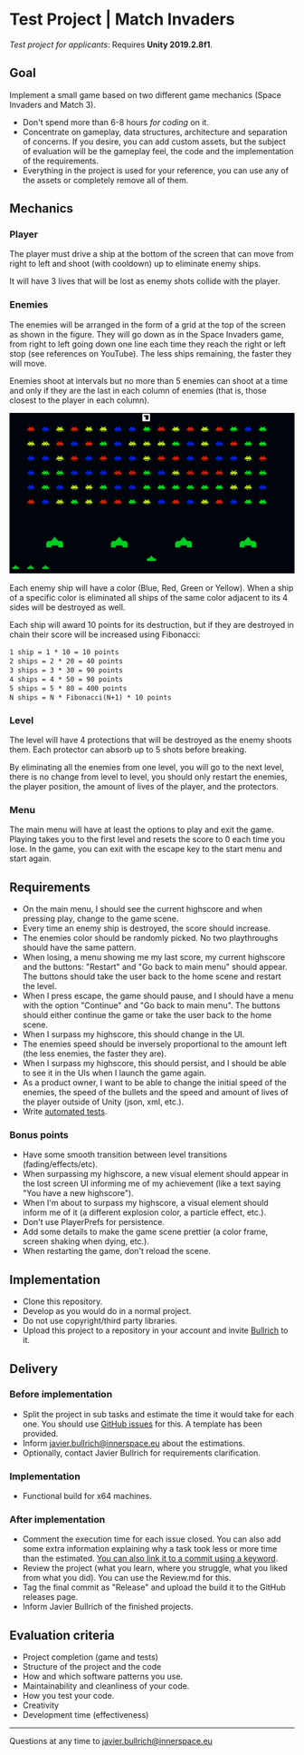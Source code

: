 # Test Project | Match Invaders 

*Test project for applicants*: Requires **Unity 2019.2.8f1**. 

## Goal 

Implement a small game based on two different game mechanics (Space Invaders and Match 3). 

- Don't spend more than 6-8 hours *for coding* on it. 
- Concentrate on gameplay, data structures, architecture and separation of concerns. If you desire, you can add custom assets, but the subject of evaluation will be the gameplay feel, the code and the implementation of the requirements. 
- Everything in the project is used for your reference, you can use any of the assets or completely remove all of them. 

## Mechanics 

### Player 

The player must drive a ship at the bottom of the screen that can move from right to left and shoot (with cooldown) up to eliminate enemy ships. 

It will have 3 lives that will be lost as enemy shots collide with the player. 

### Enemies 

The enemies will be arranged in the form of a grid at the top of the screen as shown in the figure. They will go down as in the Space Invaders game, from right to left going down one line each time they reach the right or left stop (see references on YouTube). The less ships remaining, the faster they will move. 

Enemies shoot at intervals but no more than 5 enemies can shoot at a time and only if they are the last in each column of enemies (that is, those closest to the player in each column). 

![example](Images/candy.png)

Each enemy ship will have a color (Blue, Red, Green or Yellow). When a ship of a specific color is eliminated all ships of the same color adjacent to its 4 sides will be destroyed as well. 

Each ship will award 10 points for its destruction, but if they are destroyed in chain their score will be increased using Fibonacci: 

```
1 ship = 1 * 10 = 10 points
2 ships = 2 * 20 = 40 points
3 ships = 3 * 30 = 90 points
4 ships = 4 * 50 = 90 points
5 ships = 5 * 80 = 400 points
N ships = N * Fibonacci(N+1) * 10 points 
```

### Level 

The level will have 4 protections that will be destroyed as the enemy shoots them. Each protector can absorb up to 5 shots before breaking. 

By eliminating all the enemies from one level, you will go to the next level, there is no change from level to level, you should only restart the enemies, the player position, the amount of lives of the player, and the protectors. 

### Menu 

The main menu will have at least the options to play and exit the game. Playing takes you to the first level and resets the score to 0 each time you lose. In the game, you can exit with the escape key to the start menu and start again. 

## Requirements 

- On the main menu, I should see the current highscore and when pressing play, change to the game scene. 
- Every time an enemy ship is destroyed, the score should increase. 
- The enemies color should be randomly picked. No two playthroughs should have the same pattern. 
- When losing, a menu showing me my last score, my current highscore and the buttons: "Restart" and "Go back to main menu" should appear. The buttons should take the user back to the home scene and restart the level. 
- When I press escape, the game should pause, and I should have a menu with the option "Continue" and "Go back to main menu". The buttons should either continue the game or take the user back to the home scene. 
- When I surpass my highscore, this should change in the UI. 
- The enemies speed should be inversely proportional to the amount left (the less enemies, the faster they are). 
- When I surpass my highscore, this should persist,  and I should be able to see it in the UIs when I launch the game again. 
- As a product owner, I want to be able to change the initial speed of the enemies, the speed of the bullets and the speed and amount of lives of the player  outside of Unity (json, xml, etc.). 
- Write [automated tests](https://docs.unity3d.com/Packages/com.unity.test-framework@1.1/manual/index.html). 

### Bonus points 

- Have some smooth transition between level transitions (fading/effects/etc). 
- When surpassing my highscore, a new visual element should appear in the lost screen UI informing me of my achievement (like a text saying "You have a new highscore"). 
- When I'm about to surpass my highscore, a visual element should inform me of it (a different explosion color, a particle effect, etc.). 
- Don't use PlayerPrefs for persistence. 
- Add some details to make the game scene prettier (a color frame, screen shaking when dying, etc.). 
- When restarting the game, don't reload the scene. 

## Implementation 

- Clone this repository. 
- Develop as you would do in a normal project. 
- Do not use copyright/third party libraries. 
- Upload this project to a repository in your account and invite [Bullrich](http://github.com/bullrich/) to it. 

## Delivery 

### Before implementation 

- Split the project in sub tasks and estimate the time it would take for each one. You should use [GitHub issues](https://help.github.com/en/github/managing-your-work-on-github/creating-an-issue) for this. A template has been provided. 
- Inform  <javier.bullrich@innerspace.eu> about the estimations. 
- Optionally, contact Javier Bullrich for requirements clarification. 

### Implementation 

- Functional build for x64 machines. 

### After implementation 

- Comment the execution time for each issue closed. You can also add some extra information explaining why a task took less or more time than the estimated.  [You can also link it to a commit using a keyword](https://help.github.com/en/enterprise/2.16/user/github/managing-your-work-on-github/closing-issues-using-keywords). 
- Review the project (what you learn, where you struggle, what you liked from what you did). You can use the Review.md for this. 
- Tag the final commit as "Release" and upload the build it to the GitHub releases page. 
- Inform Javier Bullrich of the finished projects. 

## Evaluation criteria 

- Project completion (game and tests) 
- Structure of the project and the code 
- How and which software patterns you use. 
- Maintainability and cleanliness of your code. 
- How you test your code. 
- Creativity 
- Development time (effectiveness) 

--- 

Questions at any time to <javier.bullrich@innerspace.eu>
